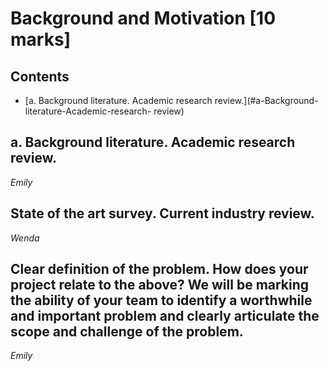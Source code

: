 # Background and Motivation [10 marks]

## Contents
- [a. Background literature. Academic research review.](#a-Background-literature-Academic-research- review)

## a. Background literature. Academic research review.
*Emily*

## State of the art survey. Current industry review.
*Wenda*

## Clear definition of the problem. How does your project relate to the above? We will be marking the ability of your team to identify a worthwhile and important problem and clearly articulate the scope and challenge of the problem.
*Emily*
